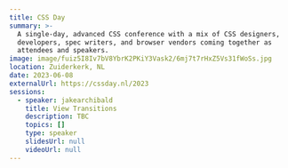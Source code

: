 ```yaml
---
title: CSS Day
summary: >-
  A single-day, advanced CSS conference with a mix of CSS designers,
  developers, spec writers, and browser vendors coming together as
  attendees and speakers.
image: image/fuiz5I8Iv7bV8YbrK2PKiY3Vask2/6mj7t7rHxZ5Vs31fWoSs.jpg
location: Zuiderkerk, NL
date: 2023-06-08
externalUrl: https://cssday.nl/2023
sessions:
  - speaker: jakearchibald
    title: View Transitions
    description: TBC
    topics: []
    type: speaker
    slidesUrl: null
    videoUrl: null
---
```

